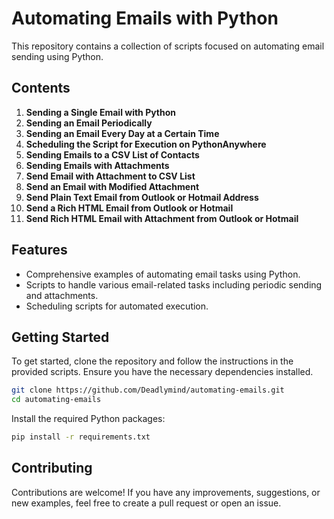 # Automating Emails with Python

This repository contains a collection of scripts focused on automating email sending using Python.

## Contents

1. **Sending a Single Email with Python**
2. **Sending an Email Periodically**
3. **Sending an Email Every Day at a Certain Time**
4. **Scheduling the Script for Execution on PythonAnywhere**
5. **Sending Emails to a CSV List of Contacts**
6. **Sending Emails with Attachments**
7. **Send Email with Attachment to CSV List**
8. **Send an Email with Modified Attachment**
9. **Send Plain Text Email from Outlook or Hotmail Address**
10. **Send a Rich HTML Email from Outlook or Hotmail**
11. **Send Rich HTML Email with Attachment from Outlook or Hotmail**

## Features

- Comprehensive examples of automating email tasks using Python.
- Scripts to handle various email-related tasks including periodic sending and attachments.
- Scheduling scripts for automated execution.

## Getting Started

To get started, clone the repository and follow the instructions in the provided scripts. Ensure you have the necessary dependencies installed.

```bash
git clone https://github.com/Deadlymind/automating-emails.git
cd automating-emails
```

Install the required Python packages:

```bash
pip install -r requirements.txt
```

## Contributing

Contributions are welcome! If you have any improvements, suggestions, or new examples, feel free to create a pull request or open an issue.
